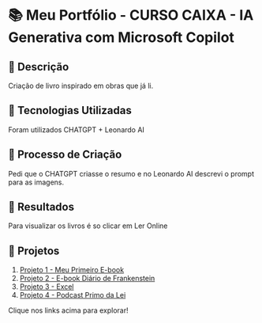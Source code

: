 <h1> 📚 Meu Portfólio - CURSO CAIXA - IA Generativa com Microsoft Copilot </h1>

## 🌸 Descrição
Criação de livro inspirado em obras que já li.

## 🌸 Tecnologias Utilizadas
Foram utilizados CHATGPT + Leonardo AI

## 🌸 Processo de Criação
Pedi que o CHATGPT criasse o resumo e no Leonardo AI descrevi o prompt para as imagens.

## 🌸 Resultados
Para visualizar os livros é so clicar em Ler Online


## 🌸 Projetos
1. [Projeto 1 - Meu Primeiro E-book](https://pt.slideshare.net/slideshow/analise-literario-edgar-allan-poe-by-ellagui-pdf/273583566)
2. [Projeto 2 - E-book Diário de Frankenstein](https://www.linkedin.com/posts/elaine-guimaraes-244b49278_cria%C3%A7%C3%A3o-de-e-book-para-portfolio-do-curso-activity-7272224849995972609-1iE8?utm_source=share&utm_medium=member_desktop)
3. [Projeto 3 - Excel](https://github.com/guiella/Excel)
4. [Projeto 4 - Podcast Primo da Lei](https://www.youtube.com/watch?v=qe2Nj6GowFI&t=40s)

Clique nos links acima para explorar!
